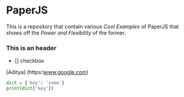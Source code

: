 # PaperJS
This is a repository that contain various *Cool Examples* of PaperJS that shows off the *Power and Flexibility* of the former.

### This is an header

- [] checkbox

[Aditya] (https:\\www.google.com)

```python
dict = {'key': 'some'}
print(dict['key'])
```